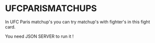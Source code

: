 # UFCPARISMATCHUPS

In UFC Paris matchup's you can try matchup's with fighter's in this fight card.

You need JSON SERVER to run it !
